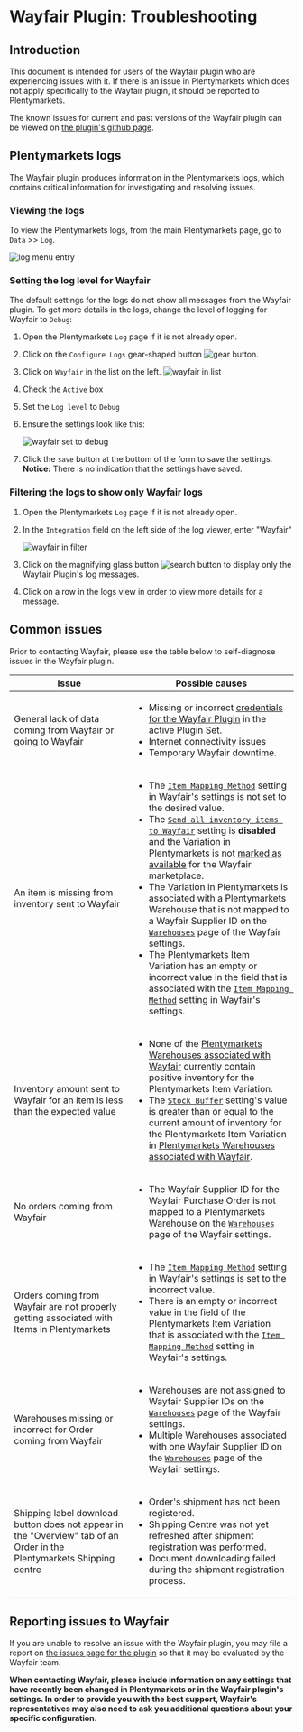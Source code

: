 # Wayfair Plugin: Troubleshooting

## Introduction

This document is intended for users of the Wayfair plugin who are experiencing issues with it. If there is an issue in Plentymarkets which does not apply specifically to the Wayfair plugin, it should be reported to Plentymarkets.

The known issues for current and past versions of the Wayfair plugin can be viewed on [the plugin's github page](https://github.com/wayfair-contribs/plentymarkets-plugin/issues).


## Plentymarkets logs

The Wayfair plugin produces information in the Plentymarkets logs, which contains critical information for investigating and resolving issues.

### Viewing the logs
To view the Plentymarkets logs, from the main Plentymarkets page, go to `Data` >> `Log`.

![log menu entry](../../../images/en/troubleshooting/menu_data_log.png)

### Setting the log level for Wayfair

The default settings for the logs do not show all messages from the Wayfair plugin. To get more details in the logs, change the level of logging for Wayfair to `Debug`:

1. Open the Plentymarkets `Log` page if it is not already open.

2. Click on the `Configure Logs` gear-shaped button ![gear button](../../../images/common/button_gear.png).

3. Click on `Wayfair` in the list on the left.
    ![wayfair in list](../../../images/en/troubleshooting/wayfair_log_category.png)

4. Check the `Active` box

5. Set the `Log level` to  `Debug`

6. Ensure the settings look like this:

    ![wayfair set to debug](../../../images/en/troubleshooting/wayfair_logs_active_debug.png)

7. Click the `save` button at the bottom of the form to save the settings. **Notice:** There is no indication that the settings have saved.

### Filtering the logs to show only Wayfair logs

1. Open the Plentymarkets `Log` page if it is not already open.

2. In the `Integration` field on the left side of the log viewer, enter "Wayfair"

    ![wayfair in filter](../../../images/en/troubleshooting/filter_logs_wayfair.png)

3. Click on the magnifying glass button ![search button](../../../images/common/button_search.png) to display only the Wayfair Plugin's log messages.

4. Click on a row in the logs view in order to view more details for a message.


## Common issues

Prior to contacting Wayfair, please use the table below to self-diagnose issues in the Wayfair plugin.

| Issue | Possible causes |
| ----- | --------------- |
| General lack of data coming from Wayfair or going to Wayfair | <ul><li>Missing or incorrect [credentials for the Wayfair Plugin](https://github.com/wayfair-contribs/plentymarkets-plugin/blob/main/meta/documents/user_guide/en/initial_setup.md#1-authorizing-the-wayfair-plugin-to-access-wayfair-interfaces) in the active Plugin Set.</li><li>Internet connectivity issues</li><li>Temporary Wayfair downtime.</ul> |
| An item is missing from inventory sent to Wayfair | <ul><li>The [`Item Mapping Method`](https://github.com/wayfair-contribs/plentymarkets-plugin/blob/main/meta/documents/user_guide/en/settings_guide.md#item-mapping-method) setting in Wayfair's settings is not set to the desired value.</li><li>The [`Send all inventory items to Wayfair`](https://github.com/wayfair-contribs/plentymarkets-plugin/blob/main/meta/documents/user_guide/en/settings_guide.md#send-all-inventory-items-to-wayfair) setting is **disabled** and the Variation in Plentymarkets is not [marked as available](https://github.com/wayfair-contribs/plentymarkets-plugin/blob/main/meta/documents/user_guide/en/initial_setup.md#5-making-items-available-for-sale-on-wayfair) for the Wayfair marketplace.</li><li>The Variation in Plentymarkets is associated with a Plentymarkets Warehouse that is not mapped to a Wayfair Supplier ID on the [`Warehouses`](https://github.com/wayfair-contribs/plentymarkets-plugin/blob/main/meta/documents/user_guide/en/settings_guide.md#warehouses-page) page of the Wayfair settings.</li><li>The Plentymarkets Item Variation has an empty or incorrect value in the field that is associated with the [`Item Mapping Method`](https://github.com/wayfair-contribs/plentymarkets-plugin/blob/main/meta/documents/user_guide/en/settings_guide.md#item-mapping-method) setting in Wayfair's settings.</li></ul>
| Inventory amount sent to Wayfair for an item is less than the expected value | <ul><li>None of the [Plentymarkets Warehouses associated with Wayfair](https://github.com/wayfair-contribs/plentymarkets-plugin/blob/main/meta/documents/user_guide/en/settings_guide.md#warehouses-page) currently contain positive inventory for the Plentymarkets Item Variation.</li><li>The [`Stock Buffer`](https://github.com/wayfair-contribs/plentymarkets-plugin/blob/main/meta/documents/user_guide/en/settings_guide.md#stock-buffer) setting's value is greater than or equal to the current amount of inventory for the Plentymarkets Item Variation in [Plentymarkets Warehouses associated with Wayfair](https://github.com/wayfair-contribs/plentymarkets-plugin/blob/main/meta/documents/user_guide/en/settings_guide.md#warehouses-page).</li></ul> |
| No orders coming from Wayfair | <ul><li>The Wayfair Supplier ID for the Wayfair Purchase Order is not mapped to a Plentymarkets Warehouse on the [`Warehouses`](https://github.com/wayfair-contribs/plentymarkets-plugin/blob/main/meta/documents/user_guide/en/settings_guide.md#warehouses-page) page of the Wayfair settings.</li></ul> |
| Orders coming from Wayfair are not properly getting associated with Items in Plentymarkets | <ul><li>The [`Item Mapping Method`](https://github.com/wayfair-contribs/plentymarkets-plugin/blob/main/meta/documents/user_guide/en/settings_guide.md#item-mapping-method) setting in Wayfair's settings is set to the incorrect value.</li><li>There is an empty or incorrect value in the field of the Plentymarkets Item Variation that is associated with the [`Item Mapping Method`](https://github.com/wayfair-contribs/plentymarkets-plugin/blob/main/meta/documents/user_guide/en/settings_guide.md#item-mapping-method) setting in Wayfair's settings.</li></ul> |
| Warehouses missing or incorrect for Order coming from Wayfair | <ul><li>Warehouses are not assigned to Wayfair Supplier IDs on the [`Warehouses`](https://github.com/wayfair-contribs/plentymarkets-plugin/blob/main/meta/documents/user_guide/en/settings_guide.md#warehouses-page) page of the Wayfair settings.</li><li>Multiple Warehouses associated with one Wayfair Supplier ID on the [`Warehouses`](https://github.com/wayfair-contribs/plentymarkets-plugin/blob/main/meta/documents/user_guide/en/settings_guide.md#warehouses-page) page of the Wayfair settings.</li></ul> |
| Shipping label download button does not appear in the "Overview" tab of an Order in the Plentymarkets Shipping centre | <ul><li>Order's shipment has not been registered.</li><li>Shipping Centre was not yet refreshed after shipment registration was performed.</li><li>Document downloading failed during the shipment registration process.</li></ul> |

## Reporting issues to Wayfair

If you are unable to resolve an issue with the Wayfair plugin, you may file a report on [the issues page for the plugin](https://github.com/wayfair-contribs/plentymarkets-plugin/issues) so that it may be evaluated by the Wayfair team.

**When contacting Wayfair, please include information on any settings that have recently been changed in Plentymarkets or in the Wayfair plugin's settings. In order to provide you with the best support, Wayfair's representatives may also need to ask you additional questions about your specific configuration.**
